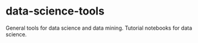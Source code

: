 # data-science-tools
General tools for data science and data mining. Tutorial notebooks for data science.
